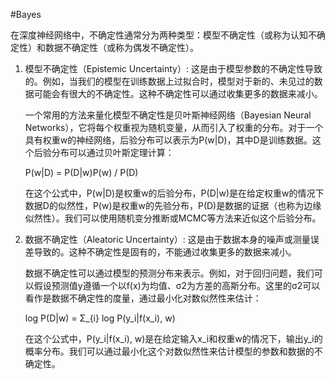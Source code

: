 #Bayes 

在深度神经网络中，不确定性通常分为两种类型：模型不确定性（或称为认知不确定性）和数据不确定性（或称为偶发不确定性）。

1. 模型不确定性（Epistemic Uncertainty）: 这是由于模型参数的不确定性导致的。例如，当我们的模型在训练数据上过拟合时，模型对于新的、未见过的数据可能会有很大的不确定性。这种不确定性可以通过收集更多的数据来减小。
    
    一个常用的方法来量化模型不确定性是贝叶斯神经网络（Bayesian Neural Networks），它将每个权重视为随机变量，从而引入了权重的分布。对于一个具有权重w的神经网络，后验分布可以表示为P(w|D)，其中D是训练数据。这个后验分布可以通过贝叶斯定理计算：
    
    P(w|D) = P(D|w)P(w) / P(D)
    
    在这个公式中，P(w|D)是权重w的后验分布，P(D|w)是在给定权重w的情况下数据D的似然性，P(w)是权重w的先验分布，P(D)是数据的证据（也称为边缘似然性）。我们可以使用随机变分推断或MCMC等方法来近似这个后验分布。
    
2. 数据不确定性（Aleatoric Uncertainty）: 这是由于数据本身的噪声或测量误差导致的。这种不确定性是固有的，不能通过收集更多的数据来减小。
    
    数据不确定性可以通过模型的预测分布来表示。例如，对于回归问题，我们可以假设预测值y遵循一个以f(x)为均值、σ2为方差的高斯分布。这里的σ2可以看作是数据不确定性的度量，通过最小化对数似然性来估计：
    
    log P(D|w) = Σ_{i} log P(y_i|f(x_i), w)
    
    在这个公式中，P(y_i|f(x_i), w)是在给定输入x_i和权重w的情况下，输出y_i的概率分布。我们可以通过最小化这个对数似然性来估计模型的参数和数据的不确定性。